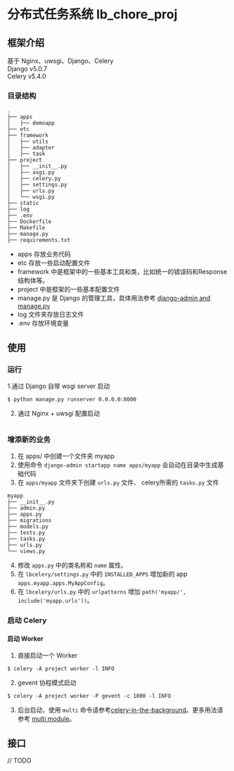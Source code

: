 # 分布式任务系统 lb_chore_proj
## 框架介绍
基于 Nginx、uwsgi、Django、Celery  
Django v5.0.7  
Celery v5.4.0  
### 目录结构
```
.
├── apps
│   ├── demoapp
├── etc
├── framework
│   ├── utils
│   ├── adapter
│   ├── task
├── project
│   ├── __init__.py
│   ├── asgi.py
│   ├── celery.py
│   ├── settings.py
│   ├── urls.py
│   └── wsgi.py
├── static
├── log
├── .env
├── Dockerfile
├── Makefile
├── manage.py
├── requirements.txt
```
- apps 存放业务代码  
- etc 存放一些启动配置文件
- framework 中是框架中的一些基本工具和类，比如统一的错误码和Response结构体等。  
- project 中是框架的一些基本配置文件  
- manage.py 是 Django 的管理工具，具体用法参考 [django-admin and manage.py](https://docs.djangoproject.com/en/5.0/ref/django-admin/)  
- log 文件夹存放日志文件
- .env 存放环境变量
## 使用
### 运行
1.通过 Django 自带 wsgi server 启动
```
$ python manage.py runserver 0.0.0.0:8000
```
2. 通过 Nginx + uwsgi 配置启动
```
```
### 增添新的业务  
1. 在 apps/ 中创建一个文件夹 myapp
2. 使用命令 `django-admin startapp name apps/myapp` 会自动在目录中生成基础代码
3. 在 `apps/myapp` 文件夹下创建 `urls.py` 文件、 celery所需的 `tasks.py` 文件
```
myapp
├── __init__.py
├── admin.py
├── apps.py
├── migrations
├── models.py
├── tests.py
├── tasks.py
├── urls.py
└── views.py
```
4. 修改 `apps.py` 中的类名称和 `name` 属性。
5. 在 `lbcelery/settings.py` 中的 `INSTALLED_APPS` 增加新的 app `apps.myapp.apps.MyAppConfig`。
6. 在 `lbcelery/urls.py` 中的 `urlpatterns` 增加 `path('myapp/', include('myapp.urls'))`。

### 启动 Celery
#### 启动 Worker
1. 直接启动一个 Worker
```
$ celery -A project worker -l INFO
```
2. gevent 协程模式启动
```
$ celery -A project worker -P gevent -c 1000 -l INFO
```
3. 后台启动，使用 `multi` 命令请参考[celery-in-the-background](https://docs.celeryq.dev/en/stable/getting-started/next-steps.html#in-the-background)。更多用法请参考 [multi module](https://docs.celeryq.dev/en/stable/reference/celery.bin.multi.html#module-celery.bin.multi)。

## 接口
// TODO